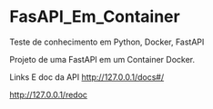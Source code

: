 # FasAPI_Em_Container


Teste de conhecimento em Python, Docker, FastAPI


 Projeto de uma FastAPI em um Container Docker.

Links E doc da API 
http://127.0.0.1/docs#/

http://127.0.0.1/redoc
